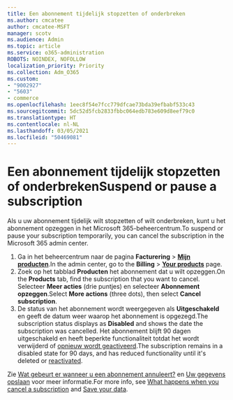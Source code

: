 ```yaml
---
title: Een abonnement tijdelijk stopzetten of onderbreken
ms.author: cmcatee
author: cmcatee-MSFT
manager: scotv
ms.audience: Admin
ms.topic: article
ms.service: o365-administration
ROBOTS: NOINDEX, NOFOLLOW
localization_priority: Priority
ms.collection: Adm_O365
ms.custom:
- "9002927"
- "5603"
- commerce
ms.openlocfilehash: 1eec8f54e7fcc779dfcae73bda39efbabf533c43
ms.sourcegitcommit: 5dc52d5fcb2833fbbc064edb783e609d8eef79c0
ms.translationtype: HT
ms.contentlocale: nl-NL
ms.lasthandoff: 03/05/2021
ms.locfileid: "50469081"
---
```

# <a name="suspend-or-pause-a-subscription"></a><span data-ttu-id="3dced-102">Een abonnement tijdelijk stopzetten of onderbreken</span><span class="sxs-lookup"><span data-stu-id="3dced-102">Suspend or pause a subscription</span></span>

<span data-ttu-id="3dced-103">Als u uw abonnement tijdelijk wilt stopzetten of wilt onderbreken, kunt u het abonnement opzeggen in het Microsoft 365-beheercentrum.</span><span class="sxs-lookup"><span data-stu-id="3dced-103">To suspend or pause your subscription temporarily, you can cancel the subscription in the Microsoft 365 admin center.</span></span>

1. <span data-ttu-id="3dced-104">Ga in het beheercentrum naar de pagina **Facturering** > **[Mijn producten](https://go.microsoft.com/fwlink/p/?linkid=842054)**.</span><span class="sxs-lookup"><span data-stu-id="3dced-104">In the admin center, go to the **Billing** > **[Your products](https://go.microsoft.com/fwlink/p/?linkid=842054)** page.</span></span>
2. <span data-ttu-id="3dced-105">Zoek op het tabblad **Producten** het abonnement dat u wilt opzeggen.</span><span class="sxs-lookup"><span data-stu-id="3dced-105">On the **Products** tab, find the subscription that you want to cancel.</span></span> <span data-ttu-id="3dced-106">Selecteer **Meer acties** (drie puntjes) en selecteer **Abonnement opzeggen**.</span><span class="sxs-lookup"><span data-stu-id="3dced-106">Select **More actions** (three dots), then select **Cancel subscription**.</span></span>
3. <span data-ttu-id="3dced-107">De status van het abonnement wordt weergegeven als **Uitgeschakeld** en geeft de datum weer waarop het abonnement is opgezegd.</span><span class="sxs-lookup"><span data-stu-id="3dced-107">The subscription status displays as **Disabled** and shows the date the subscription was cancelled.</span></span> <span data-ttu-id="3dced-108">Het abonnement blijft 90 dagen uitgeschakeld en heeft beperkte functionaliteit totdat het wordt verwijderd of [opnieuw wordt geactiveerd](https://docs.microsoft.com/microsoft-365/commerce/subscriptions/reactivate-your-subscription).</span><span class="sxs-lookup"><span data-stu-id="3dced-108">The subscription remains in a disabled state for 90 days, and has reduced functionality until it's deleted or [reactivated](https://docs.microsoft.com/microsoft-365/commerce/subscriptions/reactivate-your-subscription).</span></span>

<span data-ttu-id="3dced-109">Zie [Wat gebeurt er wanneer u een abonnement annuleert?](https://docs.microsoft.com/microsoft-365/commerce/subscriptions/cancel-your-subscription#what-happens-when-you-cancel-a-subscription) en [Uw gegevens opslaan](https://docs.microsoft.com/microsoft-365/commerce/subscriptions/cancel-your-subscription#save-your-data) voor meer informatie.</span><span class="sxs-lookup"><span data-stu-id="3dced-109">For more info, see [What happens when you cancel a subscription](https://docs.microsoft.com/microsoft-365/commerce/subscriptions/cancel-your-subscription#what-happens-when-you-cancel-a-subscription) and [Save your data](https://docs.microsoft.com/microsoft-365/commerce/subscriptions/cancel-your-subscription#save-your-data).</span></span>
